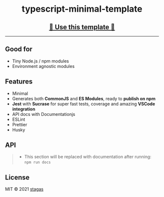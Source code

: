 <h1 align="center">typescript-minimal-template</h1>

<h2 align="center"><a href="https://github.com/stagas/typescript-minimal-template/generate">🥁 Use this template 🥁</a></h2>

---

## Good for

- Tiny Node.js / npm modules
- Environment agnostic modules

## Features

- Minimal
- Generates both **CommonJS** and **ES Modules**, ready to **publish on npm**
- **Jest** with **Sucrase** for super fast tests, coverage and amazing **VSCode integration**
- API docs with Documentationjs
- ESLint
- Prettier
- Husky

## API

> - This section will be replaced with documentation after running: `npm run docs`

## License

MIT © 2021
[stagas](https://github.com/stagas)
